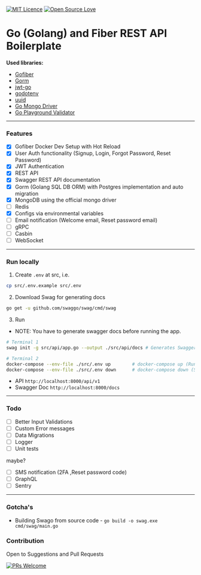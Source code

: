 [![MIT Licence](https://badges.frapsoft.com/os/mit/mit.png?v=103)](https://opensource.org/licenses/mit-license.php)
[![Open Source Love](https://badges.frapsoft.com/os/v1/open-source.svg?v=103)](https://github.com/ellerbrock/open-source-badges/)

# Go (Golang) and Fiber REST API Boilerplate

**Used libraries:**

-   [Gofiber](https://gofiber.io/)
-   [Gorm](https://gorm.io/)
-   [jwt-go](https://pkg.go.dev/gopkg.in/dgrijalva/jwt-go.v3?tab=doc)
-   [godotenv](https://pkg.go.dev/github.com/joho/godotenv?tab=doc)
-   [uuid](https://github.com/google/uuid)
-   [Go Mongo Driver](https://go.mongodb.org/mongo-driver)
-   [Go Playground Validator](https://github.com/go-playground/validator/v10)

---

### Features

-   [x] Gofiber Docker Dev Setup with Hot Reload
-   [x] User Auth functionality (Signup, Login, Forgot Password, Reset Password)
-   [x] JWT Authentication
-   [x] REST API
-   [x] Swagger REST API documentation
-   [x] Gorm (Golang SQL DB ORM) with Postgres implementation and auto migration
-   [x] MongoDB using the official mongo driver
-   [ ] Redis
-   [x] Configs via environmental variables
-   [ ] Email notification (Welcome email, Reset password email)
-   [ ] gRPC
-   [ ] Casbin
-   [ ] WebSocket

---

### Run locally

1. Create `.env` at src, i.e.

```sh
cp src/.env.example src/.env
```

2. Download Swag for generating docs

```sh
go get -u github.com/swaggo/swag/cmd/swag
```

3. Run

-   NOTE: You have to generate swagger docs before running the app.

```sh
# Terminal 1
swag init -g src/api/app.go --output ./src/api/docs # Generates Swagger

# Terminal 2
docker-compose --env-file ./src/.env up        # docker-compose up (Run App With AutoReload)
docker-compose --env-file ./src/.env down      # docker-compose down (Shutdown App)
```

-   API `http://localhost:8000/api/v1`
-   Swagger Doc `http://localhost:8000/docs`

---

### Todo

-   [ ] Better Input Validations
-   [ ] Custom Error messages
-   [ ] Data Migrations
-   [ ] Logger
-   [ ] Unit tests

maybe?

-   [ ] SMS notification (2FA ,Reset password code)
-   [ ] GraphQL
-   [ ] Sentry

---

### Gotcha's

-   Building Swago from source code - `go build -o swag.exe cmd/swag/main.go`

### Contribution

Open to Suggestions and Pull Requests

[![PRs Welcome](https://img.shields.io/badge/PRs-welcome-brightgreen.svg?style=flat-square)](http://makeapullrequest.com)

